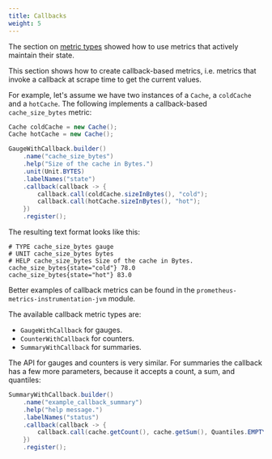 ```yaml
---
title: Callbacks
weight: 5
---
```


The section on [metric types](../metric-types) showed how to use metrics that actively maintain their state.

This section shows how to create callback-based metrics, i.e. metrics that invoke a callback
at scrape time to get the current values.

For example, let's assume we have two instances of a `Cache`, a `coldCache` and a `hotCache`.
The following implements a callback-based `cache_size_bytes` metric:

```java
Cache coldCache = new Cache();
Cache hotCache = new Cache();

GaugeWithCallback.builder()
    .name("cache_size_bytes")
    .help("Size of the cache in Bytes.")
    .unit(Unit.BYTES)
    .labelNames("state")
    .callback(callback -> {
        callback.call(coldCache.sizeInBytes(), "cold");
        callback.call(hotCache.sizeInBytes(), "hot");
    })
    .register();
```

The resulting text format looks like this:

```text
# TYPE cache_size_bytes gauge
# UNIT cache_size_bytes bytes
# HELP cache_size_bytes Size of the cache in Bytes.
cache_size_bytes{state="cold"} 78.0
cache_size_bytes{state="hot"} 83.0
```

Better examples of callback metrics can be found in the `prometheus-metrics-instrumentation-jvm`
module.

The available callback metric types are:

- `GaugeWithCallback` for gauges.
- `CounterWithCallback` for counters.
- `SummaryWithCallback` for summaries.

The API for gauges and counters is very similar. For summaries the callback has a few more
parameters, because it accepts a count, a sum, and quantiles:

```java
SummaryWithCallback.builder()
    .name("example_callback_summary")
    .help("help message.")
    .labelNames("status")
    .callback(callback -> {
        callback.call(cache.getCount(), cache.getSum(), Quantiles.EMPTY, "ok");
    })
    .register();
```
